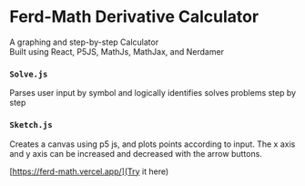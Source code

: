 # Ferd-Math Derivative Calculator

A graphing and step-by-step Calculator  
Built using React, P5JS, MathJs, MathJax, and Nerdamer

### `Solve.js`

Parses user input by symbol and logically identifies solves problems step by step

### `Sketch.js`

Creates a canvas using p5 js, and plots points according to input. The x axis and y axis can be increased and decreased with the arrow buttons.

[https://ferd-math.vercel.app/](Try it here)

